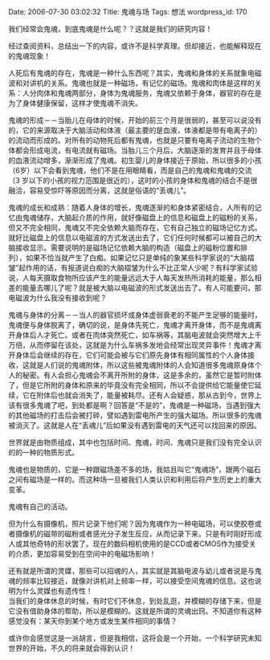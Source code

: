 Date: 2006-07-30 03:02:32
Title: 鬼魂与场
Tags: 想法
wordpress_id: 170

我们经常会鬼魂，到底鬼魂是什么呢？？这就是我们的研究内容！

经过查阅资料，总结出一下的内容，或许不是科学真理。但却接近，也能解释现在的鬼魂现象！  

人死后有鬼魂的存在，鬼魂是一种什么东西呢？其实，鬼魂和身体的关系就象电磁波和对讲机的关系。鬼魂也就是一种磁场，有记忆的磁场。鬼魂和肉体是这样的关系：人分肉体和鬼魂两部分，身体为鬼魂服务，鬼魂又依赖于身体，器官的存在是为了身体健康保留，这样才使鬼魂不消失。

鬼魂的形成－－当胎儿在母体的时候，开始的前三个月是很弱的，甚至可以说没有的，它的来源取决于大脑活动和体液（最主要的是血液，体液都是带有电离子的）的流动而形成的。对所有的动物死后都有鬼魂，也就是只要有电离子流动的生物个体都会形成电流，有电流就有磁场。当胎儿三个月后，大脑逐渐的发育并且于母体的血液流动增多，渐渐形成了鬼魂。初生婴儿的身体接近于原始，所以很多的小孩（6岁）以下会看到鬼魂，他们不是在用眼睛看，而是自己的鬼魂和鬼魂的交流（3 岁以下的小孩的视力范围是很近的），这时的小孩的身体和鬼魂的结合不是很融洽，容易受惊吓等原因而分离，这就是俗语的“丢魂儿”。

鬼魂的成长和成熟：随着人身体的增长，鬼魂逐渐的和身体紧密结合，人所有的记忆由鬼魂储存，大脑起介质的作用，就好像磁盘上的信息和磁盘上的磁粉的关系，但又不完全相同，鬼魂又不完全依赖大脑而存在，它有自己独立的磁场记忆方式。就好比磁盘上的信息以电磁波的方式发送出去了，它们任何时候都可以被自己的大脑接收显示。需要说明的是磁场记忆依赖大脑的构造（磁盘上的磁粉位置和排列），如果不恰当就产生了白痴。如果记忆只是单纯的象某些科学家说的“大脑褶皱”起作用的话，有报道说白痴的大脑褶皱为什么不比正常人少呢？有科学家试验说，人每天摄取食物所应该产生的能量远远大于人每天发热所消耗的能量，那么相差的能量去哪儿了呢？就是被大脑以电磁波的形式发送出去了。有人可能要问，那电磁波为什么我没有接收到呢？
  
鬼魂与身体的分离－－当人的器官损坏或身体虚弱衰老的不能产生足够的能量时，鬼魂便与身体脱离了，确切的说，是身体先死亡，鬼魂才离开身体，而不是鬼魂离开身体后人才死亡。或者在肉体突然死亡，如车祸等，其脑电波就会突然增大上千万倍，从而停留在该处，这就是为什么车祸多发地会经常出现灵异事件！鬼魂才离开身体后会继续的存在，它们可能会被与它们原先身体有相同属性的个人身体接收，这就是人们说的鬼魂附体，所以这些被鬼魂附体的人会知道很多鬼魂原身体个人的秘密。有人会担心鬼魂会不离开所附的身体，这是多余的，虽然它是暂时附体了，但是它所附的身体和原来的毕竟没有完全相同，所以不会提供给它能量使它延续，它在附体后也就会消失了，能量被耗尽。还有人会疑惑，那从古到今，世界上该有很多鬼魂了吧，到处都是啊？回答是“不是的”，鬼魂是一种磁场，当遇到强大的其他磁场的打击后会被打碎，譬如遇到雷电所产生的强大磁场。所以很多的鬼魂被消灭了。这就是人在“丢魂儿”后如果没有遇到雷电的天气还可以找回来的原因。

世界就是由物质组成，其中也包括时间、鬼魂，时间、鬼魂只是我们没有完全认识的的一种的物质形式。

鬼魂也是物质的，它是一种跟磁场差不多的场，我姑且叫它“鬼魂场”，跟两个磁石之间有磁场是一样的。而这种场一旦被我们人类认识和利用后将产生历史上的重大变革。

鬼魂有自己的活动。

但为什么有摄像机，照片记录下他们呢？因为鬼魂作为一种电磁场，可以使胶卷或者摄像机的磁带的磁粉或者感光分子发生反应，从而记录下来，只是有时刚好形成人或其他奇特的形状罢了。现在的数码相机使用的是CCD或者CMOS作为接受关的介质，更加容易受到在空间中的电磁场影响！

还有就是所谓的灵媒，那些可以招魂的人，其实就是其脑电波与幼儿或者说是与鬼魂的频率比较接近，就像对讲机对上频率一样，可以接受空间鬼魂的信息。这也说明为什么灵媒也有遗传性！  
当我们的身体休息的时候，有时它们不休息，到处乱逛，并模糊的存储下来，但是它没有借助身体的帮助，所以是模糊的。这就是所谓的灵魂出窍。不知道你有这种感觉没有：某天你到某个地方或发生某件相同的事情？

或许你会感觉这是一派胡言，但是我相信，这将会是一个开始，一个科学研究未知世界的开始，不久的将来就会得到认识！  

